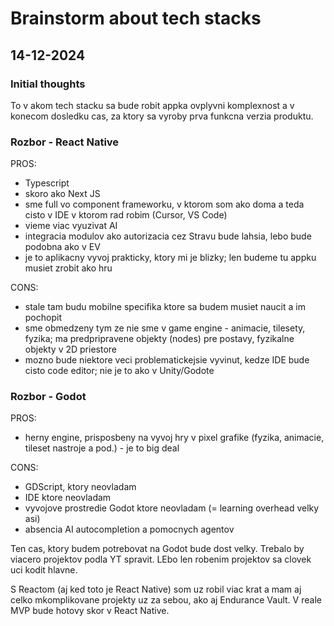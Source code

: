 # Brainstorm about tech stacks

## 14-12-2024

### Initial thoughts
To v akom tech stacku sa bude robit appka ovplyvni komplexnost a v konecom dosledku cas, za ktory sa vyroby prva funkcna verzia produktu.

### Rozbor - React Native
PROS:
- Typescript
- skoro ako Next JS
- sme full vo component frameworku, v ktorom som ako doma a teda cisto v IDE v ktorom rad robim (Cursor, VS Code)
- vieme viac vyuzivat AI
- integracia modulov ako autorizacia cez Stravu bude lahsia, lebo bude podobna ako v EV
- je to aplikacny vyvoj prakticky, ktory mi je blizky; len budeme tu appku musiet zrobit ako hru

CONS:
- stale tam budu mobilne specifika ktore sa budem musiet naucit a im pochopit
- sme obmedzeny tym ze nie sme v game engine - animacie, tilesety, fyzika; ma predpripravene objekty (nodes) pre postavy, fyzikalne objekty v 2D priestore
- mozno bude niektore veci problematickejsie vyvinut, kedze IDE bude cisto code editor; nie je to ako v Unity/Godote

### Rozbor - Godot
PROS:
- herny engine, prisposbeny na vyvoj hry v pixel grafike (fyzika, animacie, tileset nastroje a pod.) - je to big deal

CONS:
- GDScript, ktory neovladam
- IDE ktore neovladam
- vyvojove prostredie Godot ktore neovladam
(= learning overhead velky asi)
- absencia AI autocompletion a pomocnych agentov


Ten cas, ktory budem potrebovat na Godot bude dost velky. Trebalo by viacero projektov podla YT spravit. LEbo len robenim projektov sa clovek uci kodit hlavne.

S Reactom (aj ked toto je React Native) som uz robil viac krat a mam aj celko mkomplikovane projekty uz za sebou, ako aj Endurance Vault. V reale MVP bude hotovy skor v React Native.